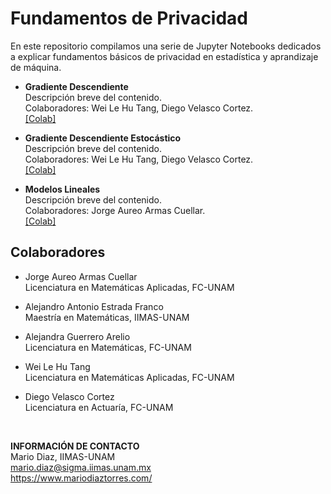 # Fundamentos de Privacidad

En este repositorio compilamos una serie de Jupyter Notebooks dedicados a explicar fundamentos básicos de privacidad en estadística y aprandizaje de máquina.

* <b>Gradiente Descendiente</b><br>
  Descripción breve del contenido.<br>
  Colaboradores: Wei Le Hu Tang, Diego Velasco Cortez.<br>
  <a href="">[Colab]</a>

* <b>Gradiente Descendiente Estocástico</b><br>
  Descripción breve del contenido.<br>
  Colaboradores: Wei Le Hu Tang, Diego Velasco Cortez.<br>
  <a href="">[Colab]</a>

* <b>Modelos Lineales</b><br>
  Descripción breve del contenido.<br>
  Colaboradores: Jorge Aureo Armas Cuellar.<br>
  <a href="">[Colab]</a>



## Colaboradores

* Jorge Aureo Armas Cuellar<br>Licenciatura en Matemáticas Aplicadas, FC-UNAM

* Alejandro Antonio Estrada Franco<br>Maestría en Matemáticas, IIMAS-UNAM

* Alejandra Guerrero Arelio<br>Licenciatura en Matemáticas, FC-UNAM

* Wei Le Hu Tang<br>Licenciatura en Matemáticas Aplicadas, FC-UNAM

* Diego Velasco Cortez<br>Licenciatura en Actuaría, FC-UNAM

<br>

<b>INFORMACIÓN DE CONTACTO</b><br>
Mario Diaz, IIMAS-UNAM<br>
<a href="mailto:mario.diaz@sigma.iimas.unam.mx">mario.diaz@sigma.iimas.unam.mx</a><br>
<a href="https://www.mariodiaztorres.com/">https://www.mariodiaztorres.com/</a><br>

